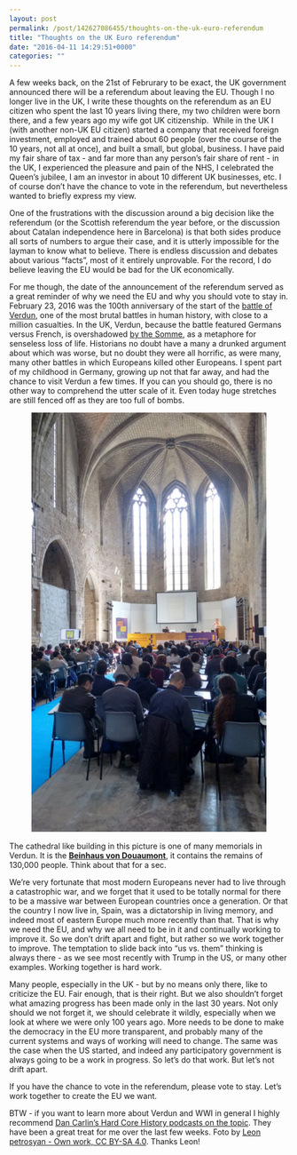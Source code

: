```yaml
---
layout: post
permalink: /post/142627086455/thoughts-on-the-uk-euro-referendum
title: "Thoughts on the UK Euro referendum"
date: "2016-04-11 14:29:51+0000"
categories: ""
---
```

A few weeks back, on the 21st of Februrary to be exact, the UK government announced there will be a referendum about leaving the EU. Though I no longer live in the UK, I write these thoughts on the referendum as an EU citizen who spent the last 10 years living there, my two children were born there, and a few years ago my wife got UK citizenship.  While in the UK I (with another non-UK EU citizen) started a company that received foreign investment, employed and trained about 60 people (over the course of the 10 years, not all at once), and built a small, but global, business. I have paid my fair share of tax - and far more than any person’s fair share of rent - in the UK, I experienced the pleasure and pain of the NHS, I celebrated the Queen’s jubilee, I am an investor in about 10 different UK businesses, etc. I of course don’t have the chance to vote in the referendum, but nevertheless wanted to briefly express my view.

One of the frustrations with the discussion around a big decision like the referendum (or the Scottish referendum the year before, or the discussion about Catalan independence here in Barcelona) is that both sides produce all sorts of numbers to argue their case, and it is utterly impossible for the layman to know what to believe. There is endless discussion and debates about various “facts”, most of it entirely unprovable. For the record, I do believe leaving the EU would be bad for the UK economically. 

For me though, the date of the announcement of the referendum served as a great reminder of why we need the EU and why you should vote to stay in. February 23, 2016 was the 100th anniversary of the start of the <a href="https://en.wikipedia.org/wiki/Battle_of_Verdun">battle of Verdun</a>, one of the most brutal battles in human history, with close to a million casualties. In the UK, Verdun, because the battle featured Germans versus French, is overshadowed <a href="https://en.wikipedia.org/wiki/Battle_of_the_Somme">by the Somme</a>, as a metaphore for senseless loss of life. Historians no doubt have a many a drunked argument about which was worse, but no doubt they were all horrific, as were many, many other battles in which Europeans killed other Europeans. I spent part of my childhood in Germany, growing up not that far away, and had the chance to visit Verdun a few times. If you can you should go, there is no other way to comprehend the utter scale of it. Even today huge stretches are still fenced off as they are too full of bombs. 

<center><figure class="tmblr-full" data-orig-height="480" data-orig-width="640"><center><img data-orig-height="480" data-orig-width="640" alt="image" src="/img/blog/540.jpg"/></center></figure></center><p/>
The cathedral like building in this picture is one of many memorials in Verdun. It is the <a href="https://en.wikipedia.org/wiki/Douaumont_Ossuary"><b>Beinhaus von Douaumont</b></a>, it contains the remains of 130,000 people. Think about that for a sec.

We’re very fortunate that most modern Europeans never had to live through a catastrophic war, and we forget that it used to be totally normal for there to be a massive war between European countries once a generation. Or that the country I now live in, Spain, was a dictatorship in living memory, and indeed most of eastern Europe much more recently than that.
That is why we need the EU, and why we all need to be in it and continually working to improve it. So we don’t drift apart and fight, but rather so we work together to improve. The temptation to slide back into “us vs. them” thinking is always there - as we see most recently with Trump in the US, or many other examples. Working together is hard work.  

Many people, especially in the UK - but by no means only there, like to criticize the EU. Fair enough, that is their right. But we also shouldn’t forget what amazing progress has been made only in the last 30 years. Not only should we not forget it, we should celebrate it wildly, especially when we look at where we were only 100 years ago. More needs to be done to make the democracy in the EU more transparent, and probably many of the current systems and ways of working will need to change. The same was the case when the US started, and indeed any participatory government is always going to be a work in progress. So let’s do that work. But let’s not drift apart. 

If you have the chance to vote in the referendum, please vote to stay. Let’s work together to create the EU we want. 

BTW - if you want to learn more about Verdun and WWI in general I highly recommend <a href="http://www.dancarlin.com/hardcore-history-series/">Dan Carlin’s Hard Core History podcasts on the topic</a>. They have been a great treat for me over the last few weeks.
Foto by <a href="https://commons.wikimedia.org/w/index.php?curid=47593127">Leon petrosyan - Own work, CC BY-SA 4.0</a>. Thanks Leon! 
